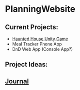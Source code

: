 # PlanningWebsite


## Current Projects:

- [Haunted House Unity Game](Projects/HauntGame.md)
- Meal Tracker Phone App
- DnD Web App (Console App?)

## Project Ideas:

## [Journal](JournalEntries/Home.md)

